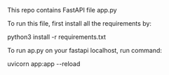 This repo contains FastAPI file app.py

To run this file, first install all the requirements by:

python3 install -r requirements.txt

To run ap.py on your fastapi localhost, run command:

uvicorn app:app --reload

